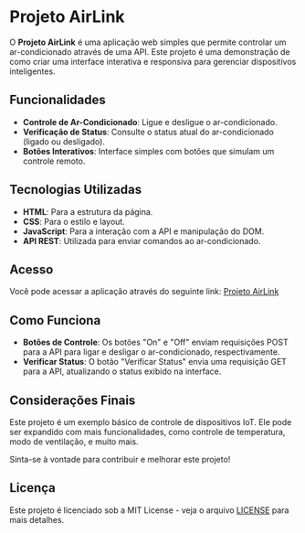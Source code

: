 # Projeto AirLink

O **Projeto AirLink** é uma aplicação web simples que permite controlar um ar-condicionado através de uma API. Este projeto é uma demonstração de como criar uma interface interativa e responsiva para gerenciar dispositivos inteligentes.

## Funcionalidades

- **Controle de Ar-Condicionado**: Ligue e desligue o ar-condicionado.
- **Verificação de Status**: Consulte o status atual do ar-condicionado (ligado ou desligado).
- **Botões Interativos**: Interface simples com botões que simulam um controle remoto.

## Tecnologias Utilizadas

- **HTML**: Para a estrutura da página.
- **CSS**: Para o estilo e layout.
- **JavaScript**: Para a interação com a API e manipulação do DOM.
- **API REST**: Utilizada para enviar comandos ao ar-condicionado.

## Acesso

Você pode acessar a aplicação através do seguinte link: [Projeto AirLink](https://projeto-airlink-site.onrender.com/)

## Como Funciona

- **Botões de Controle**: Os botões "On" e "Off" enviam requisições POST para a API para ligar e desligar o ar-condicionado, respectivamente.
- **Verificar Status**: O botão "Verificar Status" envia uma requisição GET para a API, atualizando o status exibido na interface.

## Considerações Finais

Este projeto é um exemplo básico de controle de dispositivos IoT. Ele pode ser expandido com mais funcionalidades, como controle de temperatura, modo de ventilação, e muito mais.

Sinta-se à vontade para contribuir e melhorar este projeto!

## Licença

Este projeto é licenciado sob a MIT License - veja o arquivo [LICENSE](LICENSE) para mais detalhes.
